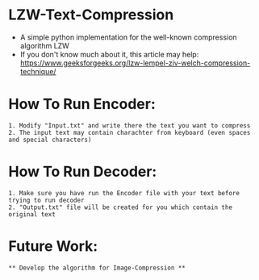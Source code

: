 # LZW-Text-Compression

- A simple python implementation for the well-known compression algorithm LZW
- If you don't know much about it, this article may help: https://www.geeksforgeeks.org/lzw-lempel-ziv-welch-compression-technique/

# How To Run Encoder:

    1. Modify "Input.txt" and write there the text you want to compress
    2. The input text may contain charachter from keyboard (even spaces and special characters)

# How To Run Decoder:

    1. Make sure you have run the Encoder file with your text before trying to run decoder
    2. "Output.txt" file will be created for you which contain the original text

# Future Work:

    ** Develop the algorithm for Image-Compression **
